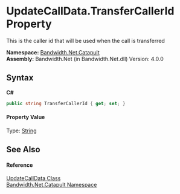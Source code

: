 ﻿# UpdateCallData.TransferCallerId Property 
 

This is the caller id that will be used when the call is transferred

**Namespace:**&nbsp;<a href ="N_Bandwidth_Net_Catapult.md">Bandwidth.Net.Catapult</a><br />**Assembly:**&nbsp;Bandwidth.Net (in Bandwidth.Net.dll) Version: 4.0.0

## Syntax

**C#**<br />
``` C#
public string TransferCallerId { get; set; }
```


#### Property Value
Type: <a href="http://msdn2.microsoft.com/en-us/library/s1wwdcbf" target="_blank">String</a>

## See Also


#### Reference
<a href ="T_Bandwidth_Net_Catapult_UpdateCallData.md">UpdateCallData Class</a><br /><a href ="N_Bandwidth_Net_Catapult.md">Bandwidth.Net.Catapult Namespace</a><br />